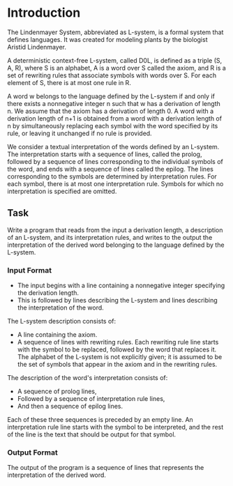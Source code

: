 # Introduction

The Lindenmayer System, abbreviated as L-system, is a formal system that defines languages. It was created for modeling plants by the biologist Aristid Lindenmayer.

A deterministic context-free L-system, called D0L, is defined as a triple (S, A, R), where S is an alphabet, A is a word over S called the axiom, and R is a set of rewriting rules that associate symbols with words over S. For each element of S, there is at most one rule in R.

A word w belongs to the language defined by the L-system if and only if there exists a nonnegative integer n such that w has a derivation of length n. We assume that the axiom has a derivation of length 0. A word with a derivation length of n+1 is obtained from a word with a derivation length of n by simultaneously replacing each symbol with the word specified by its rule, or leaving it unchanged if no rule is provided.

We consider a textual interpretation of the words defined by an L-system. The interpretation starts with a sequence of lines, called the prolog, followed by a sequence of lines corresponding to the individual symbols of the word, and ends with a sequence of lines called the epilog. The lines corresponding to the symbols are determined by interpretation rules. For each symbol, there is at most one interpretation rule. Symbols for which no interpretation is specified are omitted.

## Task

Write a program that reads from the input a derivation length, a description of an L-system, and its interpretation rules, and writes to the output the interpretation of the derived word belonging to the language defined by the L-system.

### Input Format

- The input begins with a line containing a nonnegative integer specifying the derivation length.
- This is followed by lines describing the L-system and lines describing the interpretation of the word.

The L-system description consists of:
- A line containing the axiom.
- A sequence of lines with rewriting rules. Each rewriting rule line starts with the symbol to be replaced, followed by the word that replaces it. The alphabet of the L-system is not explicitly given; it is assumed to be the set of symbols that appear in the axiom and in the rewriting rules.

The description of the word's interpretation consists of:
- A sequence of prolog lines,
- Followed by a sequence of interpretation rule lines,
- And then a sequence of epilog lines.

Each of these three sequences is preceded by an empty line. An interpretation rule line starts with the symbol to be interpreted, and the rest of the line is the text that should be output for that symbol.

### Output Format

The output of the program is a sequence of lines that represents the interpretation of the derived word.
